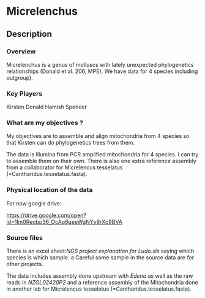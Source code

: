 # Micrelenchus

## Description

### Overview

Micrelenchus is a genus of molluscs with lately unexpected phylogenetics relationships (Donald et al. 206, MPE). We have data for 4 species including outgroup).


### Key Players

Kirsten Donald 
Hamish Spencer

### What are my objectives ?

My objectives are to assemble and align mitochondria from 4 species so that Kirsten can do phylogenetics trees from them. 

The data is Illumina from PCR amplified mitochondria for 4 species. I can try to assemble them on their own. There is also one extra reference assembly from a collaborator for Micrelencus tesselatus (=Cantharidus.tesselatus.fasta).
 
### Physical location of the data

For now google drive:

https://drive.google.com/open?id=1lm0Reobp36_OcAq6geeWgNYy9rXo9BVA


### Source files
There is an excel sheet:*NGS project explanation for Ludo.xls* saying which species is which sample. a Careful some sample in the source data are for other projects.
  
The data  includes assembly done upstream with *Edena* as well as the raw reads in *NZGL02420P2* and a reference assembly 
of  the Mitochondria done in another lab for Micrelencus tesselatus (=Cantharidus.tesselatus.fasta).
  





